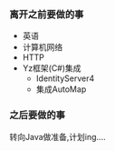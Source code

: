 ### 离开之前要做的事
- 英语
- 计算机网络
- HTTP
- Yz框架(C#)集成
  - IdentityServer4
  - 集成AutoMap
### 之后要做的事
转向Java做准备,计划ing....
